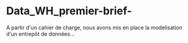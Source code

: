 # Data_WH_premier-brief-

A partir d'un cahier de charge, nous avons mis en place la modelisation d'un entrepôt de données...
